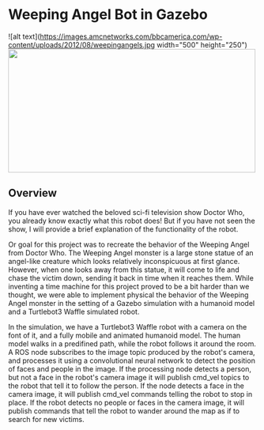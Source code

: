 # Weeping Angel Bot in Gazebo

![alt text](https://images.amcnetworks.com/bbcamerica.com/wp-content/uploads/2012/08/weepingangels.jpg width="500" height="250")<img src="weepingangelGIF.gif"  width="500" height="250"/>

## Overview

If you have ever watched the beloved sci-fi television show Doctor Who, you already know exactly what this robot does! But if you have not seen the show,
I will provide a brief explanation of the functionality of the robot.

Or goal for this project was to recreate the behavior of the Weeping Angel from Doctor Who. The Weeping Angel monster is a large stone statue of an angel-like creature which
looks relatively inconspicuous at first glance. However, when one looks away from this statue, it will come to life and chase the victim down, sending it back in time when it
reaches them. While inventing a time machine for this project proved to be a bit harder than we thought, we were able to implement physical the behavior of the Weeping Angel 
monster in the setting of a Gazebo simulation with a humanoid model and a Turtlebot3 Waffle simulated robot. 

In the simulation, we have a Turtlebot3 Waffle robot with a camera
on the font of it, and a fully mobile and animated humanoid model. The human model walks in a predifined path, while the robot follows it around the room. A ROS node subscribes
to the image topic produced by the robot's camera, and processes it using a convolutional neural network to detect the position of faces and people in the image. If the processing
node detects a person, but not a face in the robot's camera image it will publish cmd_vel topics to the robot that tell it to follow the person. If the node detects a face in the
camera image, it will publish cmd_vel commands telling the robot to stop in place. If the robot detects no people or faces in the camera image, it will publish commands that tell
the robot to wander around the map as if to search for new victims.
